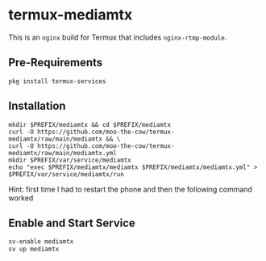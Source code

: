 # termux-mediamtx

This is an `nginx` build for Termux that includes `nginx-rtmp-module`.

## Pre-Requirements
```
pkg install termux-services
```

## Installation
```
mkdir $PREFIX/mediamtx && cd $PREFIX/mediamtx
curl -O https://github.com/moo-the-cow/termux-mediamtx/raw/main/mediamtx && \
curl -O https://github.com/moo-the-cow/termux-mediamtx/raw/main/mediamtx.yml
mkdir $PREFIX/var/service/mediamtx
echo "exec $PREFIX/mediamtx/mediamtx $PREFIX/mediamtx/mediamtx.yml" > $PREFIX/var/service/mediamtx/run
```

Hint: first time I had to restart the phone and then the following command worked
## Enable and Start Service
```sh
sv-enable mediamtx
sv up mediamtx
```
